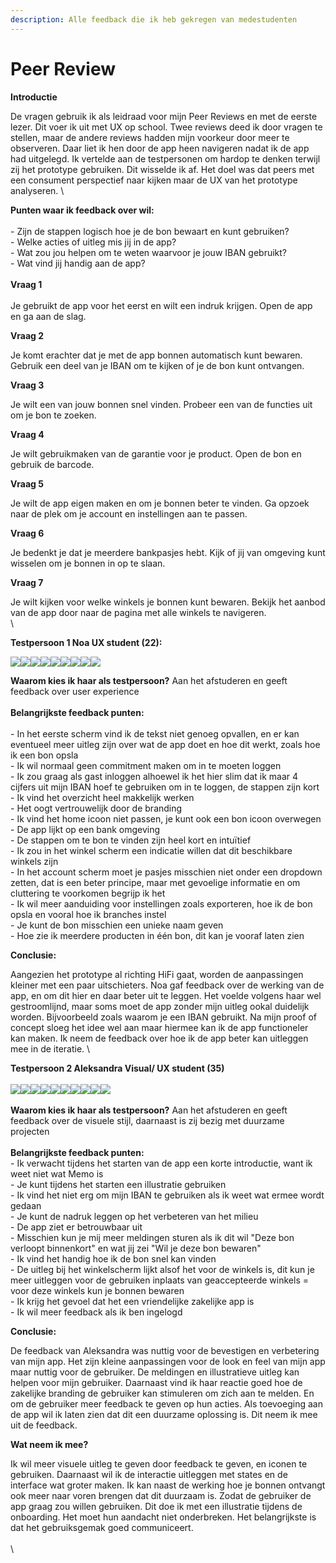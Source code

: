 ```yaml
---
description: Alle feedback die ik heb gekregen van medestudenten
---
```


# Peer Review

**Introductie**

De vragen gebruik ik als leidraad voor mijn Peer Reviews en met de eerste lezer. Dit voer ik uit met UX op school. Twee reviews deed ik door vragen te stellen, maar de andere reviews hadden mijn voorkeur door meer te observeren. Daar liet ik hen door de app heen navigeren nadat ik de app had uitgelegd. Ik vertelde aan de testpersonen om hardop te denken terwijl zij het prototype gebruiken. Dit wisselde ik af. Het doel was dat peers met een consument perspectief naar kijken maar de UX van het prototype analyseren.  \


**Punten waar ik feedback over wil:**\
\
\- Zijn de stappen logisch hoe je de bon bewaart en kunt gebruiken?\
\- Welke acties of uitleg mis jij in de app? \
\- Wat zou jou helpen om te weten waarvoor je jouw IBAN gebruikt?\
\- Wat vind jij handig aan de app? \
\
**Vraag 1**\
\
Je gebruikt de app voor het eerst en wilt een indruk krijgen. Open de app en ga aan de slag.

**Vraag 2**&#x20;

Je komt erachter dat je met de app bonnen automatisch kunt bewaren. Gebruik een deel van je IBAN om te kijken of je de bon kunt ontvangen.

**Vraag 3**&#x20;

Je wilt een van jouw bonnen snel vinden. Probeer een van de functies uit om je bon te zoeken.

**Vraag 4**

Je wilt gebruikmaken van de garantie voor je product. Open de bon en gebruik de barcode.

**Vraag 5**

Je wilt de app eigen maken en om je bonnen beter te vinden. Ga opzoek naar de plek om je account en instellingen aan te passen.&#x20;

**Vraag 6**&#x20;

Je bedenkt je dat je meerdere bankpasjes hebt. Kijk of jij van omgeving kunt wisselen om je bonnen in op te slaan.&#x20;

**Vraag 7**&#x20;

Je wilt kijken voor welke winkels je bonnen kunt bewaren. Bekijk het aanbod van de app door naar de pagina met alle winkels te navigeren.\
\


**Testpersoon 1 Noa UX student (22):**

![](<../.gitbook/assets/1 (2).jpeg>)![](<../.gitbook/assets/2 (4).jpeg>)![](<../.gitbook/assets/3 (3).jpeg>)![](<../.gitbook/assets/4 (1).jpeg>)![](<../.gitbook/assets/5 (5).jpeg>)![](<../.gitbook/assets/6 (2) (1).jpeg>)![](<../.gitbook/assets/7 (1).jpeg>)![](<../.gitbook/assets/8 (2).jpeg>)![](<../.gitbook/assets/9 (1).jpeg>)

**Waarom kies ik haar als testpersoon?** Aan het afstuderen en geeft feedback over user experience\
\
**Belangrijkste feedback punten:**\
\
\- In het eerste scherm vind ik de tekst niet genoeg opvallen, en er kan eventueel meer uitleg zijn over wat de app doet en hoe dit werkt, zoals hoe ik een bon opsla\
\- Ik wil normaal geen commitment maken om in te moeten loggen\
\- Ik zou graag als gast inloggen alhoewel ik het hier slim dat ik maar 4 cijfers uit mijn IBAN hoef te gebruiken om in te loggen, de stappen zijn kort\
\- Ik vind het overzicht heel makkelijk werken\
\- Het oogt vertrouwelijk door de branding \
\- Ik vind het home icoon niet passen, je kunt ook een bon icoon overwegen\
\- De app lijkt op een bank omgeving\
\- De stappen om te bon te vinden zijn heel kort en intuïtief\
\- Ik zou in het winkel scherm een indicatie willen dat dit beschikbare winkels zijn\
\- In het account scherm moet je pasjes misschien niet onder een dropdown zetten, dat is een beter principe, maar met gevoelige informatie en om cluttering te voorkomen begrijp ik het\
\- Ik wil meer aanduiding voor instellingen zoals exporteren, hoe ik de bon opsla en vooral hoe ik branches instel \
\- Je kunt de bon misschien een unieke naam geven\
\- Hoe zie ik meerdere producten in één bon, dit kan je vooraf laten zien

**Conclusie:**

Aangezien het prototype al richting HiFi gaat, worden de aanpassingen kleiner met een paar uitschieters. Noa gaf feedback over de werking van de app, en om dit hier en daar beter uit te leggen. Het voelde volgens haar wel gestroomlijnd, maar soms moet de app zonder mijn uitleg ookal duidelijk worden. Bijvoorbeeld zoals waarom je een IBAN gebruikt. Na mijn proof of concept sloeg het idee wel aan maar hiermee kan ik de app functioneler kan maken. Ik neem de feedback over hoe ik de app beter kan uitleggen mee in de iteratie. \


**Testpersoon 2 Aleksandra Visual/ UX student (35)**\
\
![](<../.gitbook/assets/1 (4).jpeg>)![](<../.gitbook/assets/2 (2).jpeg>)![](<../.gitbook/assets/3 (1).jpeg>)![](<../.gitbook/assets/4 (3).jpeg>)![](<../.gitbook/assets/5 (1).jpeg>)![](<../.gitbook/assets/6 (2).jpeg>)![](<../.gitbook/assets/7 (2).jpeg>)![](<../.gitbook/assets/8 (1).jpeg>)![](<../.gitbook/assets/9 (1) (1).jpeg>)![](<../.gitbook/assets/10 (1) (1).jpeg>)\
\
**Waarom kies ik haar als testpersoon?**  Aan het afstuderen en geeft feedback over de visuele stijl, daarnaast is zij bezig met duurzame projecten\
\
**Belangrijkste feedback punten:**\
\- Ik verwacht tijdens het starten van de app een korte introductie, want ik weet niet wat Memo is\
\- Je kunt tijdens het starten een illustratie gebruiken\
\- Ik vind het niet erg om mijn IBAN te gebruiken als ik weet wat ermee wordt gedaan\
\- Je kunt de nadruk leggen op het verbeteren van het milieu\
\- De app ziet er betrouwbaar uit\
\- Misschien kun je mij meer meldingen sturen als ik dit wil "Deze bon verloopt binnenkort" en wat jij zei "Wil je deze bon bewaren" \
\- Ik vind het handig hoe ik de bon snel kan vinden\
\- De uitleg bij het winkelscherm lijkt alsof het voor de winkels is, dit kun je meer uitleggen voor de gebruiken inplaats van geaccepteerde winkels = voor deze winkels kun je bonnen bewaren\
\- Ik krijg het gevoel dat het een vriendelijke zakelijke app is\
\- Ik wil meer feedback als ik ben ingelogd

**Conclusie:**

De feedback van Aleksandra was nuttig voor de bevestigen en verbetering van mijn app. Het zijn kleine aanpassingen voor de look en feel van mijn app maar nuttig voor de gebruiker. De meldingen en illustratieve uitleg kan helpen voor mijn gebruiker. Daarnaast vind ik haar reactie goed hoe de zakelijke branding de gebruiker kan stimuleren om zich aan te melden. En om de gebruiker meer feedback te geven op hun acties. Als toevoeging aan de app wil ik laten zien dat dit een duurzame oplossing is. Dit neem ik mee uit de feedback.&#x20;

**Wat neem ik mee?**

Ik wil meer visuele uitleg te geven door feedback te geven, en iconen te gebruiken. Daarnaast wil ik de interactie uitleggen met states en de interface wat groter maken. Ik kan naast de werking hoe je bonnen ontvangt ook meer naar voren brengen dat dit duurzaam is. Zodat de gebruiker de app graag zou willen gebruiken. Dit doe ik met een illustratie tijdens de onboarding. Het moet hun aandacht niet onderbreken. Het belangrijkste is dat het gebruiksgemak goed communiceert.\
\
\

